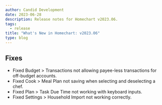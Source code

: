 ```yaml
---
author: Candid Development
date: 2023-06-28
description: Release notes for Homechart v2023.06.
tags:
  - release
title: "What's New in Homechart: v2023.06"
type: blog
---
```


## Fixes

- Fixed Budget > Transactions not allowing payee-less transactions for off-budget accounts.
- Fixed Cook > Meal Plan not saving when selecting and deselecting a chef.
- Fixed Plan > Task Due Time not working with keyboard inputs.
- Fixed Settings > Household Import not working correctly.
